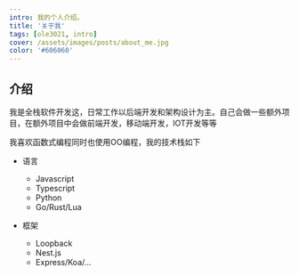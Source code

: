 ```yaml
---
intro: 我的个人介绍。
title: '关于我'
tags: [ole3021, intro]
cover: /assets/images/posts/about_me.jpg
color: '#606060'
---
```


## 介绍
我是全栈软件开发这，日常工作以后端开发和架构设计为主。自己会做一些额外项目，在额外项目中会做前端开发，移动端开发，IOT开发等等

我喜欢函数式编程同时也使用OO编程，我的技术栈如下

* 语言
  * Javascript
  * Typescript
  * Python
  * Go/Rust/Lua

* 框架
  * Loopback
  * Nest.js
  * Express/Koa/...

